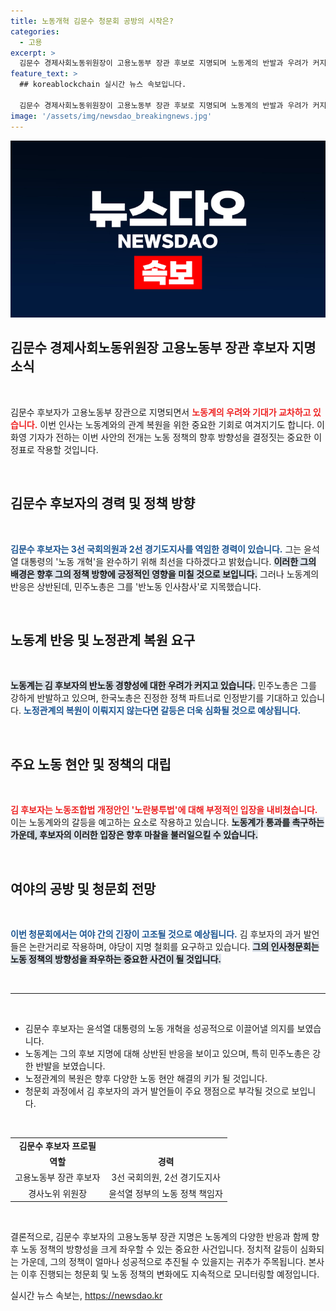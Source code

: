 ```yaml
---
title: 노동개혁 김문수 청문회 공방의 시작은?
categories:
  - 고용
excerpt: >
  김문수 경제사회노동위원장이 고용노동부 장관 후보로 지명되며 노동계의 반발과 우려가 커지고 있습니다. 그의 발언과 과거 이력에 대해 여야의 치열한 공방이 예상되며, 노정관계 복원의 갈등도 부각되고 있습니다.
feature_text: >
  ## koreablockchain 실시간 뉴스 속보입니다.

  김문수 경제사회노동위원장이 고용노동부 장관 후보로 지명되며 노동계의 반발과 우려가 커지고 있습니다. 그의 발언과 과거 이력에 대해 여야의 치열한 공방이 예상되며, 노정관계 복원의 갈등도 부각되고 있습니다.
image: '/assets/img/newsdao_breakingnews.jpg'
---
```


<p><img src="/assets/img/newsdao_breakingnews.jpg" alt="koreablockchain 속보" /></p>

<h2 data-ke-size="size26">김문수 경제사회노동위원장 고용노동부 장관 후보자 지명 소식</h2>

<p data-ke-size="size16">&nbsp;</p>

<p>김문수 후보자가 고용노동부 장관으로 지명되면서 <b><span style="color: #ee2323;">노동계의 우려와 기대가 교차하고 있습니다.</span></b> 이번 인사는 노동계와의 관계 복원을 위한 중요한 기회로 여겨지기도 합니다. 이화영 기자가 전하는 이번 사안의 전개는 노동 정책의 향후 방향성을 결정짓는 중요한 이정표로 작용할 것입니다. </p>

<p data-ke-size="size16">&nbsp;</p>

<h2 data-ke-size="size26">김문수 후보자의 경력 및 정책 방향</h2>

<p data-ke-size="size16">&nbsp;</p>

<p><b><span style="color: #1a5490;">김문수 후보자는 3선 국회의원과 2선 경기도지사를 역임한 경력이 있습니다.</span></b> 그는 윤석열 대통령의 '노동 개혁'을 완수하기 위해 최선을 다하겠다고 밝혔습니다. <b><span style="background-color: #21538527;">이러한 그의 배경은 향후 그의 정책 방향에 긍정적인 영향을 미칠 것으로 보입니다.</span></b> 그러나 노동계의 반응은 상반된데, 민주노총은 그를 '반노동 인사참사'로 지목했습니다.</p>

<p data-ke-size="size16">&nbsp;</p>

<h2 data-ke-size="size26">노동계 반응 및 노정관계 복원 요구</h2>

<p data-ke-size="size16">&nbsp;</p>

<p><b><span style="background-color: #21538527;">노동계는 김 후보자의 반노동 경향성에 대한 우려가 커지고 있습니다.</span></b> 민주노총은 그를 강하게 반발하고 있으며, 한국노총은 진정한 정책 파트너로 인정받기를 기대하고 있습니다. <b><span style="color: #1a5490;">노정관계의 복원이 이뤄지지 않는다면 갈등은 더욱 심화될 것으로 예상됩니다.</span></b> </p>

<p data-ke-size="size16">&nbsp;</p>

<h2 data-ke-size="size26">주요 노동 현안 및 정책의 대립</h2>

<p data-ke-size="size16">&nbsp;</p>

<p><b><span style="color: #ee2323;">김 후보자는 노동조합법 개정안인 '노란봉투법'에 대해 부정적인 입장을 내비쳤습니다.</span></b> 이는 노동계와의 갈등을 예고하는 요소로 작용하고 있습니다. <b><span style="background-color: #21538527;">노동계가 통과를 촉구하는 가운데, 후보자의 이러한 입장은 향후 마찰을 불러일으킬 수 있습니다.</span></b> </p>

<p data-ke-size="size16">&nbsp;</p>

<h2 data-ke-size="size26">여야의 공방 및 청문회 전망</h2>

<p data-ke-size="size16">&nbsp;</p>

<p><b><span style="color: #1a5490;">이번 청문회에서는 여야 간의 긴장이 고조될 것으로 예상됩니다.</span></b> 김 후보자의 과거 발언들은 논란거리로 작용하며, 야당이 지명 철회를 요구하고 있습니다. <b><span style="background-color: #21538527;">그의 인사청문회는 노동 정책의 방향성을 좌우하는 중요한 사건이 될 것입니다.</span></b> </p>

<p data-ke-size="size16">&nbsp;</p>

<hr>

<p data-ke-size="size16">&nbsp;</p>

<ul>
    <li>김문수 후보자는 윤석열 대통령의 노동 개혁을 성공적으로 이끌어낼 의지를 보였습니다.</li>
    <li>노동계는 그의 후보 지명에 대해 상반된 반응을 보이고 있으며, 특히 민주노총은 강한 반발을 보였습니다.</li>
    <li>노정관계의 복원은 향후 다양한 노동 현안 해결의 키가 될 것입니다.</li>
    <li>청문회 과정에서 김 후보자의 과거 발언들이 주요 쟁점으로 부각될 것으로 보입니다.</li>
</ul>

<p data-ke-size="size16">&nbsp;</p>

<table>
    <tr>
        <td style="text-align: center; height: 17px;"><b>김문수 후보자 프로필</b></td>
    </tr>
    <tr>
        <td style="text-align: center; height: 17px;"><b>역할</b></td>
        <td style="text-align: center; height: 17px;"><b>경력</b></td>
    </tr>
    <tr>
        <td style="text-align: center; height: 17px;">고용노동부 장관 후보자</td>
        <td style="text-align: center; height: 17px;">3선 국회의원, 2선 경기도지사</td>
    </tr>
    <tr>
        <td style="text-align: center; height: 17px;">경사노위 위원장</td>
        <td style="text-align: center; height: 17px;">윤석열 정부의 노동 정책 책임자</td>
    </tr>
</table>

<p data-ke-size="size16">&nbsp;</p> 

<p>결론적으로, 김문수 후보자의 고용노동부 장관 지명은 노동계의 다양한 반응과 함께 향후 노동 정책의 방향성을 크게 좌우할 수 있는 중요한 사건입니다. 정치적 갈등이 심화되는 가운데, 그의 정책이 얼마나 성공적으로 추진될 수 있을지는 귀추가 주목됩니다. 본사는 이후 진행되는 청문회 및 노동 정책의 변화에도 지속적으로 모니터링할 예정입니다.</p>
실시간 뉴스 속보는, <a href="https://newsdao.kr" rel="dofollow">https://newsdao.kr</a>


